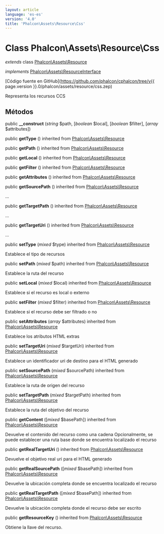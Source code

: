 ```yaml
---
layout: article
language: 'es-es'
version: '4.0'
title: 'Phalcon\Assets\Resource\Css'
---
```

# Class **Phalcon\Assets\Resource\Css**

*extends* class [Phalcon\Assets\Resource](Phalcon_Assets_Resource)

*implements* [Phalcon\Assets\ResourceInterface](Phalcon_Assets_ResourceInterface)

[Código fuente en GitHub](https://github.com/phalcon/cphalcon/tree/v{{ page.version }}.0/phalcon/assets/resource/css.zep)

Representa los recursos CCS

## Métodos

public **__construct** (*string* $path, [*boolean* $local], [*boolean* $filter], [*array* $attributes])

public **getType** () inherited from [Phalcon\Assets\Resource](Phalcon_Assets_Resource)

public **getPath** () inherited from [Phalcon\Assets\Resource](Phalcon_Assets_Resource)

public **getLocal** () inherited from [Phalcon\Assets\Resource](Phalcon_Assets_Resource)

public **getFilter** () inherited from [Phalcon\Assets\Resource](Phalcon_Assets_Resource)

public **getAttributes** () inherited from [Phalcon\Assets\Resource](Phalcon_Assets_Resource)

public **getSourcePath** () inherited from [Phalcon\Assets\Resource](Phalcon_Assets_Resource)

...

public **getTargetPath** () inherited from [Phalcon\Assets\Resource](Phalcon_Assets_Resource)

...

public **getTargetUri** () inherited from [Phalcon\Assets\Resource](Phalcon_Assets_Resource)

...

public **setType** (*mixed* $type) inherited from [Phalcon\Assets\Resource](Phalcon_Assets_Resource)

Establece el tipo de recursos

public **setPath** (*mixed* $path) inherited from [Phalcon\Assets\Resource](Phalcon_Assets_Resource)

Establece la ruta del recurso

public **setLocal** (*mixed* $local) inherited from [Phalcon\Assets\Resource](Phalcon_Assets_Resource)

Establece si el recurso es local o externo

public **setFilter** (*mixed* $filter) inherited from [Phalcon\Assets\Resource](Phalcon_Assets_Resource)

Establece si el recurso debe ser filtrado o no

public **setAttributes** (*array* $attributes) inherited from [Phalcon\Assets\Resource](Phalcon_Assets_Resource)

Establece los atributos HTML extras

public **setTargetUri** (*mixed* $targetUri) inherited from [Phalcon\Assets\Resource](Phalcon_Assets_Resource)

Establece un identificador uri de destino para el HTML generado

public **setSourcePath** (*mixed* $sourcePath) inherited from [Phalcon\Assets\Resource](Phalcon_Assets_Resource)

Establece la ruta de origen del recurso

public **setTargetPath** (*mixed* $targetPath) inherited from [Phalcon\Assets\Resource](Phalcon_Assets_Resource)

Establece la ruta del objetivo del recurso

public **getContent** ([*mixed* $basePath]) inherited from [Phalcon\Assets\Resource](Phalcon_Assets_Resource)

Devuelve el contenido del recurso como una cadena Opcionalmente, se puede establecer una ruta base donde se encuentra localizado el recurso

public **getRealTargetUri** () inherited from [Phalcon\Assets\Resource](Phalcon_Assets_Resource)

Devuelve el objetivo real uri para el HTML generado

public **getRealSourcePath** ([*mixed* $basePath]) inherited from [Phalcon\Assets\Resource](Phalcon_Assets_Resource)

Devuelve la ubicación completa donde se encuentra localizado el recurso

public **getRealTargetPath** ([*mixed* $basePath]) inherited from [Phalcon\Assets\Resource](Phalcon_Assets_Resource)

Devuelve la ubicación completa donde el recurso debe ser escrito

public **getResourceKey** () inherited from [Phalcon\Assets\Resource](Phalcon_Assets_Resource)

Obtiene la llave del recurso.